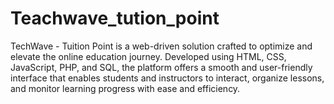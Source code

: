 # Teachwave_tution_point
TechWave - Tuition Point is a web-driven solution crafted to optimize and elevate the online education journey. Developed using HTML, CSS, JavaScript, PHP, and SQL, the platform offers a smooth and user-friendly interface that enables students and instructors to interact, organize lessons, and monitor learning progress with ease and efficiency.

